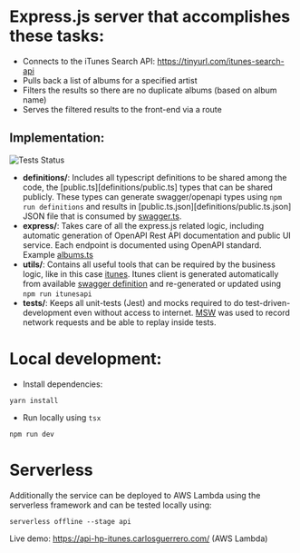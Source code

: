 # Express.js server that accomplishes these tasks:

- Connects to the iTunes Search API: https://tinyurl.com/itunes-search-api 
- Pulls back a list of albums for a specified artist
- Filters the results so there are no duplicate albums (based on album name)
- Serves the filtered results to the front-end via a route

## Implementation:
![Tests Status](https://github.com/guerrerocarlos/hp-test/actions/workflows/backend.yml/badge.svg)

 - **definitions/**: Includes all typescript definitions to be shared among the code, the [public.ts][definitions/public.ts] types that can be shared publicly. These types can generate swagger/openapi types using `npm run definitions` and results in [public.ts.json][definitions/public.ts.json] JSON file that is consumed by [swagger.ts](express/openapi/swagger.ts). 
 - **express/**: Takes care of all the express.js related logic, including automatic generation of OpenAPI Rest API documentation and public UI service. Each endpoint is documented using OpenAPI standard. Example [albums.ts](express/routes/albums.ts)
 - **utils/**: Contains all useful tools that can be required by the business logic, like in this case [itunes](utils/itunes/). Itunes client is generated automatically from available [swagger definition](utils/itunes/itunesapi.swagger.json) and re-generated or updated using `npm run itunesapi`
 - **tests/**: Keeps all unit-tests (Jest) and mocks required to do test-driven-development even without access to internet. [MSW](https://mswjs.io/) was used to record network requests and be able to replay inside tests.

# Local development:

 * Install dependencies:

```yarn install```

 * Run locally using `tsx`

```npm run dev```

# Serverless

Additionally the service can be deployed to AWS Lambda using the serverless framework and can be tested locally using:

```serverless offline --stage api```

Live demo: https://api-hp-itunes.carlosguerrero.com/ (AWS Lambda)
